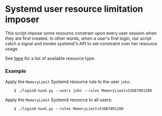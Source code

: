 # Systemd user resource limitation imposer

This script impose some resource constrain upon every user
session when they are first created.  In other words, when a user's
first login, our script catch a signal and invoke systemd's API to set
constraint over her resource usage.

See [here](https://www.freedesktop.org/software/systemd/man/systemd.resource-control.html)
for a list of available resource type.


### Example

Apply the `MemoryLimit` Systemd resource rule to the user `john`:

```
    $ ./logind-hook.py --users john --rules MemoryLimit=53687091200

```

Apply the `MemoryLimit` Systemd resource to all users:

```
    $ ./logind-hook.py --rules MemoryLimit=53687091200
```
